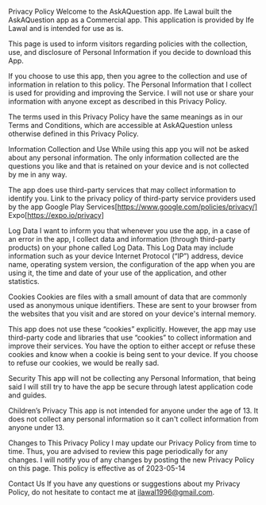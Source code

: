 Privacy Policy
Welcome to the AskAQuestion app. Ife Lawal built the AskAQuestion app as a Commercial app. This application is provided by Ife Lawal and is intended for use as is.

This page is used to inform visitors regarding policies with the collection, use, and disclosure of Personal Information if you decide to download this App.

If you choose to use this app, then you agree to the collection and use of information in relation to this policy. The Personal Information that I collect is used for providing and improving the Service. I will not use or share your information with anyone except as described in this Privacy Policy.

The terms used in this Privacy Policy have the same meanings as in our Terms and Conditions, which are accessible at AskAQuestion unless otherwise defined in this Privacy Policy.


Information Collection and Use
While using this app you will not be asked about any personal information. The only information collected are the questions you like and that is retained on your device and is not collected by me in any way.


The app does use third-party services that may collect information to identify you.
Link to the privacy policy of third-party service providers used by the app
Google Play Services[https://www.google.com/policies/privacy/]
Expo[https://expo.io/privacy]


Log Data
I want to inform you that whenever you use the app, in a case of an error in the app, I collect data and information (through third-party products) on your phone called Log Data. This Log Data may include information such as your device Internet Protocol (“IP”) address, device name, operating system version, the configuration of the app when you are using it, the time and date of your use of the application, and other statistics.

Cookies
Cookies are files with a small amount of data that are commonly used as anonymous unique identifiers. These are sent to your browser from the websites that you visit and are stored on your device's internal memory.


This app does not use these “cookies” explicitly. However, the app may use third-party code and libraries that use “cookies” to collect information and improve their services. You have the option to either accept or refuse these cookies and know when a cookie is being sent to your device. If you choose to refuse our cookies, we would be really sad.


Security
This app will not be collecting any Personal Information, that being said I will still try to have the app be secure through latest application code and guides.


Children’s Privacy
This app is not intended for anyone under the age of 13. It does not collect any personal information so it can't collect information from anyone under 13.


Changes to This Privacy Policy
I may update our Privacy Policy from time to time. Thus, you are advised to review this page periodically for any changes. I will notify you of any changes by posting the new Privacy Policy on this page.
This policy is effective as of 2023-05-14


Contact Us
If you have any questions or suggestions about my Privacy Policy, do not hesitate to contact me at ilawal1996@gmail.com.

